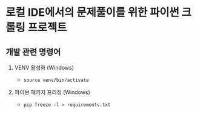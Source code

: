 # 로컬 IDE에서의 문제풀이를 위한 파이썬 크롤링 프로젝트

## 개발 관련 명령어

1. VENV 활성화 (Windows)

   - `source venv/bin/activate`

2. 파이썬 패키지 프리징 (Windows)
   - `pip freeze -l > requirements.txt`
